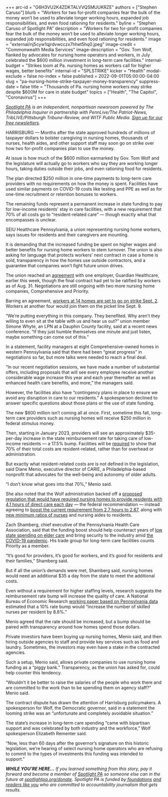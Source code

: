 +++
arc-id = "G6H3VU2K4ZDKTALVVQSMUUKRZE"
authors = ["Stephen Caruso"]
blurb = "Workers for two for-profit companies fear the bulk of the money won’t be used to alleviate longer working hours, expanded job responsibilities, and even food rationing for residents."
byline = "Stephen Caruso of Spotlight PA"
description = "Workers for two for-profit companies fear the bulk of the money won’t be used to alleviate longer working hours, expanded job responsibilities, and even food rationing for residents."
image = "external/nj5cyw1qjrdvwcczx7hhet5hq0.jpeg"
image-credit = "Commonwealth Media Services"
image-description = "Gov. Tom Wolf, flanked by advocates for nursing home operators and workers, in July celebrated the $600 million investment in long-term care facilities."
internal-budget = "Strikes loom at Pa. nursing homes as workers call for higher wages, better benefits"
internal-id = "SPLSTRIKE"
kicker = "Health"
modal-exclude = false
no-index = false
published = 2022-09-01T05:00:00-04:00
slug = "pa-nursing-home-strike-taxpayer-money-transparency"
suppress-date = false
title = "Thousands of Pa. nursing home workers may strike despite $600M for care in state budget"
topics = ["Health", "The Capitol", "Coronavirus"]
+++

<a href="https://www.spotlightpa.org/"><i>Spotlight PA</i></a><i> is an independent, nonpartisan newsroom powered by The Philadelphia Inquirer in partnership with PennLive/The Patriot-News, TribLIVE/Pittsburgh Tribune-Review, and WITF Public Media. </i><a href="https://www.spotlightpa.org/newsletters"><i>Sign up for our free newsletters</i></a><i>.</i>

HARRISBURG — Months after the state approved hundreds of millions of taxpayer dollars to bolster caregiving in nursing homes, thousands of nurses, health aides, and other support staff may soon go on strike over how two for-profit companies plan to use the money.

At issue is how much of the $600 million earmarked by Gov. Tom Wolf and the legislature will actually go to workers who say they are working longer hours, taking duties outside their jobs, and even rationing food for residents.

The plan directed $250 million in one-time payments to long-term care providers with no requirements on how the money is spent. Facilities have used similar payments on COVID-19 costs like testing and PPE as well as for one-time recruitment or retention bonuses to workers.

<script src="https://www.spotlightpa.org/embed.js" async></script><div data-spl-embed-version="1" data-spl-src="https://www.spotlightpa.org/embeds/newsletter/"></div>

The remaining funds represent a permanent increase in state funding to pay for low-income residents’ stay in care facilities, with a new requirement that 70% of all costs go to “resident-related care” — though exactly what that encompasses is unclear.

SEIU Healthcare Pennsylvania, a union representing nursing home workers, says issues for residents and their caregivers are mounting.

It is demanding that the increased funding be spent on higher wages and better benefits for nursing home workers to stem turnover. The union is also asking for language that protects workers’ next contract in case a home is sold, transparency in how the homes use outside contractors, and a guarantee that companies won’t fight future union drives.

The union reached an <a href="https://web.archive.org/20220901163849/https://seiuhcpa.org/nursinghomesguardianta82922/">agreement</a> with one employer, Guardian Healthcare, earlier this week, though the final contract had yet to be ratified by workers as of Aug. 31. Negotiations are still ongoing with two more nursing home companies, Comprehensive and Priority.

Barring an agreement, <a href="https://web.archive.org/20220830165725/https://seiuhcpa.org/nursinghomestrikes83022/">workers at 14 homes are set to go on strike Sept. 2</a>. Workers at another four would join them on the picket line Sept. 9.

“We’re putting everything in this company. They benefited. Why aren’t they willing to even sit at the table with us and hear us out?” union member Simone Whyte, an LPN at a Dauphin County facility, said at a recent news conference. “If they just humble themselves one minute and just listen, maybe something can come out of this.”

In a statement, facility managers at eight Comprehensive-owned homes in western Pennsylvania said that there had been “great progress” in negotiations so far, but more talks were needed to reach a final deal.

“In our recent negotiation sessions, we have made a number of substantial offers, including proposals that will see every employee receive another considerable wage increase this year and each year thereafter as well as enhanced health care benefits, and more,” the managers said.

However, the facilities also have “contingency plans in place to ensure we avoid any disruption in care to our residents.” A spokesperson declined to answer specific questions about those plans or the use of state funding.

The new $600 million isn’t coming all at once. First, sometime this fall, long-term care providers such as nursing homes will receive $250 million in federal stimulus money.

Then, starting in January 2023, providers will see an approximately $35-per-day increase in the state reimbursement rate for taking care of low-income residents — a 17.5% bump. Facilities will be <a href="https://web.archive.org/20220721110050/https://www.legis.state.pa.us/CFDOCS/Legis/PN/Public/btCheck.cfm?txtType=PDF&sessYr=2021&sessInd=0&billBody=H&billTyp=B&billNbr=1421&pn=3379">required</a> to show that 70% of their total costs are resident-related, rather than for overhead or administration.

But exactly what resident-related costs are is not defined in the legislation, said Diane Menio, executive director of CARIE, a Philadelphia-based nonprofit that advocates for the well-being and autonomy of older adults.

“I don’t know what goes into that 70%,” Menio said.

She also noted that the Wolf administration backed off a <a href="https://www.spotlightpa.org/news/2021/07/pa-nursing-home-regulations-staffing-hours-proposal/">proposed regulation that would have required nursing homes to provide residents with 4.1 hours of direct care each day</a> — the federal recommendation — instead agreeing to <a href="https://web.archive.org/20220712072830/https://whyy.org/articles/wolf-nursing-homes-come-to-agreement-to-boost-staff-pennsylvania/">boost the current requirement from 2.7 hours to 2.87</a>, along with <a href="https://web.archive.org/20220711185717/https://www.pennlive.com/news/2022/07/new-nursing-home-money-staffing-ratios-will-end-days-of-someone-taking-care-of-20-residents-in-pa.html">new minimum ratios of nurses</a> and nursing aides to residents.

Zach Shamberg, chief executive of the Pennsylvania Health Care Association, said that the funding boost should help counteract years of <a href="https://www.spotlightpa.org/news/2022/06/pa-nursing-home-staffing-proposal-91-million-wolf/">low state spending on elder care</a> and bring security to the industry amid <a href="https://www.spotlightpa.org/news/2020/06/pennsylvania-coronavirus-nursing-homes-staffing-audits-problems-deaths/">the COVID-19 pandemic</a>. His trade group for long-term care facilities counts Priority as a member.

“It’s good for providers, it’s good for workers, and it’s good for residents and their families,” Shamberg said.

But if all the union’s demands were met, Shamberg said, nursing homes would need an additional $35 a day from the state to meet the additional costs.

Even without a requirement for higher staffing levels, research suggests the reimbursement rate bump will increase the quality of care. A National Bureau of Economic Research <a href="https://web.archive.org/20220901161651/https://papers.ssrn.com/sol3/papers.cfm?abstract_id=3089529">working paper based on Pennsylvania data</a> estimated that a 10% rate bump would “increase the number of skilled nurses per resident by 8.8%.”

Menio agreed that the rate should be increased, but a bump should be paired with transparency around how homes spend those dollars.

Private investors have been buying up nursing homes, Menio said, and then hiring outside agencies to staff and provide key services such as food and laundry. Sometimes, the investors may even have a stake in the contracted agencies.

Such a setup, Menio said, allows private companies to use nursing home funding as a “piggy bank.” Transparency, as the union has asked for, could help counter this tendency.

<script src="https://www.spotlightpa.org/embed.js" async></script><div data-spl-embed-version="1" data-spl-src="https://www.spotlightpa.org/embeds/donate/"></div>

“Wouldn’t it be better to raise the salaries of the people who work there and are committed to the work than to be spending them on agency staff?” Menio said.

The contract dispute has drawn the attention of Harrisburg policymakers. A spokesperson for Wolf, the Democratic governor, said in a statement the looming strike was an “unfortunate and completely avoidable situation.”

The state’s increase in long-term care spending “came with bipartisan support and was celebrated by both industry and the workforce,” Wolf spokesperson Elizabeth Rementer said.

“Now, less than 60 days after the governor’s signature on this historic legislation, we’re hearing of select nursing home operators who are refusing to commit to the types of investments this funding was intended to support.”

<i><b>WHILE YOU’RE HERE...</b></i><i> If you learned something from this story, pay it forward and become a member of </i><a href="https://www.spotlightpa.org/"><i>Spotlight PA</i></a><i> so someone else can in the future at </i><a href="https://www.spotlightpa.org/donate"><i>spotlightpa.org/donate</i></a><i>. Spotlight PA is funded by</i><a href="https://www.spotlightpa.org/support"><i> foundations</i></a><i> </i><a href="https://www.spotlightpa.org/support"><i>and readers like you</i></a><i> who are committed to accountability journalism that gets results.</i>
